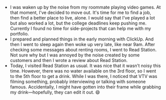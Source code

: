 - I was waken up by the noise from my roommate playing video games. At that moment, I've decided to move out. It's time for me to find a job, then find a better place to live, alone. I would say that I've played a lot but also worked a lot, but the college deadlines keep pushing me. Currently I found no time for side-projects that can help me with my portfolio.
- I prepared and planned things in the early morning with ClickUp. And then I went to sleep again then woke up very late, like near 9am. After checking some messages about renting rooms, I went to Read Station. Not sure why but I was annoyed by the noise created by some customers and then I wrote a review about Read Station.
- Today, I visited Read Station as usual. It was nice that it wasn’t noisy this time. However, there was no water available on the 3rd floor, so I went to the 5th floor to get a drink. While I was there, I noticed that VTV was filming something, probably interviewing or talking with someone famous. Accidentally, I might have gotten into their frame while grabbing my drink—hopefully, they can edit it out. 😄